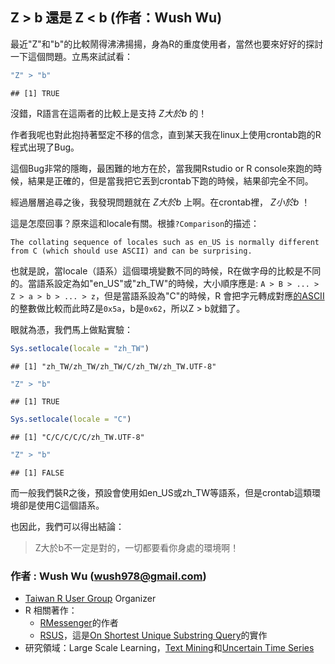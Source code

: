 ## Z > b 還是 Z < b (作者：Wush Wu)

最近"Z"和"b"的比較鬧得沸沸揚揚，身為R的重度使用者，當然也要來好好的探討一下這個問題。立馬來試試看：


```r
"Z" > "b"
```

```
## [1] TRUE
```


沒錯，R語言在這兩者的比較上是支持 *Z大於b* 的！

作者我呢也對此抱持著堅定不移的信念，直到某天我在linux上使用crontab跑的R程式出現了Bug。

這個Bug非常的隱晦，最困難的地方在於，當我開Rstudio or R console來跑的時候，結果是正確的，但是當我把它丟到crontab下跑的時候，結果卻完全不同。

經過層層追尋之後，我發現問題就在 *Z大於b* 上啊。在crontab裡， *Z小於b* ！

這是怎麼回事？原來這和locale有關。根據`?Comparison`的描述：

```
The collating sequence of locales such as en_US is normally different from C (which should use ASCII) and can be surprising.
```

也就是說，當locale（語系）這個環境變數不同的時候，R在做字母的比較是不同的。當語系設定為如"en\_US"或"zh\_TW"的時候，大小順序應是: `A > B > ... > Z > a > b > ... > z`，但是當語系設為"C"的時候，R  會把字元轉成對應[的ASCII](http://en.wikipedia.org/wiki/ASCII)的整數做比較而此時Z是`0x5a`，b是`0x62`，所以Z > b就錯了。

眼就為憑，我們馬上做點實驗：





```r
Sys.setlocale(locale = "zh_TW")
```

```
## [1] "zh_TW/zh_TW/zh_TW/C/zh_TW/zh_TW.UTF-8"
```

```r
"Z" > "b"
```

```
## [1] TRUE
```

```r
Sys.setlocale(locale = "C")
```

```
## [1] "C/C/C/C/C/zh_TW.UTF-8"
```

```r
"Z" > "b"
```

```
## [1] FALSE
```





而一般我們裝R之後，預設會使用如en\_US或zh\_TW等語系，但是crontab這類環境卻是使用C這個語系。

也因此，我們可以得出結論：

> Z大於b不一定是對的，一切都要看你身處的環境啊！

### 作者 : Wush Wu ([wush978@gmail.com](mailto:wush978@gmail.com))

- [Taiwan R User Group](https://www.facebook.com/Tw.R.User) Organizer
- R 相關著作：
    - [RMessenger](http://cran.r-project.org/web/packages/RMessenger/index.html)的作者
    - [RSUS](https://bitbucket.org/wush_iis/rsus)，這是[On Shortest Unique Substring Query](http://www.cs.sfu.ca/~jpei/publications/MISQ_ICDE12.pdf)的實作
- 研究領域：Large Scale Learning，[Text Mining](http://www.cs.sfu.ca/~jpei/publications/MISQ_ICDE12.pdf)和[Uncertain Time Series](http://www.cs.sfu.ca/~jpei/publications/Shortest%20Unique%20Substring%20Queries%20ICDE13.pdf)

